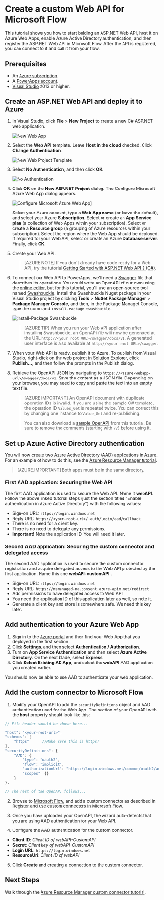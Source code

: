 <properties
	pageTitle="Create a custom Web API for Microsoft Flow | Microsoft Flow"
	description="Learn how to create an ASP.NET Web API with Azure Active Directory authentication in Microsoft Flow"
	services=""
    suite="flow"
	documentationCenter=""
	authors="msftman"
	manager="anneta"
	editor=""/>

<tags
   ms.service="flow"
   ms.devlang="na"
   ms.topic="article"
   ms.tgt_pltfrm="na"
   ms.workload="na"
   ms.date="12/06/2016"
   ms.author="deonhe"/>

# Create a custom Web API for Microsoft Flow

This tutorial shows you how to start bulding an ASP.NET Web API, host it on Azure Web Apps, enable Azure Active Directory authentication, and then register the ASP.NET Web API in Microsoft Flow. After the API is registered, you can connect to it and call it from your flow. 

## Prerequisites

- An [Azure subscription](https://azure.microsoft.com/en-us/free/).
- A [PowerApps account](https://powerapps.microsoft.com).
- [Visual Studio](https://www.visualstudio.com/vs/) 2013 or higher.

## Create an ASP.NET Web API and deploy it to Azure

1. In Visual Studio, click **File** > **New Project** to create a new C# ASP.NET web application.
    
    ![New Web App](./media/customapi-web-api-tutorial/newwebapp.png)

2. Select the **Web API** template.  Leave **Host in the cloud** checked.  Click **Change Authentication**.
    
    ![New Web Project Template](./media/customapi-web-api-tutorial/new-web-api.png)

3. Select **No Authentication**, and then click **OK**.

    ![No Authentication](./media/customapi-web-api-tutorial/noauth.png)

4. Click **OK** on the **New ASP.NET Project** dialog.  The Configure Microsoft Azure Web App dialog appears.

    ![Configure Microsoft Azure Web App](./media/customapi-web-api-tutorial/azure-publishing.png)]

    Select your Azure account, type a **Web App name** (or leave the default), and select your Azure **Subscription**.  Select or create an **App Service plan** (a collection of Web Apps within your subscription).  Select or create a **Resource group** (a grouping of Azure resources within your subscription).  Select the region where the Web App should be deployed.  If required for your Web API, select or create an Azure **Database server**.  Finally, click **OK**.

5. Create your Web API.

    >[AZURE.NOTE] If you don't already have code ready for a Web API, try the tutorial [Getting Started with ASP.NET Web API 2 (C#)](http://www.asp.net/web-api/overview/getting-started-with-aspnet-web-api/tutorial-your-first-web-api).

6. To connect our Web API to PowerApps, we'll need a [Swagger](http://swagger.io/) file that describes its operations.  You could write an OpenAPI of our own using the [online editor](http://editor.swagger.io/), but for this tutorial, you'll use an open-source tool named [Swashbuckle](https://github.com/domaindrivendev/Swashbuckle/blob/master/README.md).  Install the Swashbuckle Nuget package in your Visual Studio project by clicking **Tools** > **NuGet Package Manager** > **Package Manager Console**, and then, in the Package Managet Console, type the command `Install-Package Swashbuckle`.
    
    ![Install-Package Swashbuckle](./media/customapi-web-api-tutorial/swashbuckle-console.png)

    >[AZURE.TIP] When you run your Web API application after installing Swashbuckle, an OpenAPI file will now be generated at the URL `http://<your root URL>/swagger/docs/v1`.  A generated user interface is also available at `http://<your root URL>/swagger`.

7. When your Web API is ready, publish it to Azure. To publish from Visual Studio, right-click on the web project in Solution Explorer, click **Publish...**, and then follow the prompts in the Publish dialog.

8. Retrieve the OpenAPI JSON by navigating to `https://<azure-webapp-url>/swagger/docs/v1`.  Save the content as a JSON file.  Depending on your browser, you may need to copy and paste the text into an empty text file.   

	>[AZURE.IMPORTANT] An OpenAPI document with duplicate operation IDs is invalid. If you are using the sample C# template, the operation ID `Values_Get` is repeated twice. You can correct this by changing one instance to `Value_Get` and re-publishing.
    >
    >You can also download a [sample OpenAPI](http://pwrappssamples.blob.core.windows.net/samples/webAPI.json) from this tutorial. Be sure to remove the comments (starting with `//`) before using it.

## Set up Azure Active Directory authentication

You will now create two Azure Active Directory (AAD) applications in Azure.  For an example of how to do this, see the [Azure Resource Manager tutorial](customapi-azure-resource-manager-tutorial.md#enable-authentication-in-azure-active-directory).

>[AZURE.IMPORTANT] Both apps must be in the same directory.

### First AAD application: Securing the Web API

The first AAD application is used to secure the Web API. Name it **webAPI**.  Follow the above linked tutorial steps (just the section titled "Enable authentication in Azure Active Directory") with the following values:

- Sign-on URL: `https://login.windows.net`
- Reply URL: `https://<your-root-url>/.auth/login/aad/callback`
- There is no need for a client key.
- There is no need to delegate any permissions.
- **Important!** Note the application ID.  You will need it later.

### Second AAD application: Securing the custom connector and delegated access

The second AAD application is used to secure the custom connector registration and acquire delegated access to the Web API protected by the first application. Name this one **webAPI-customAPI** .

- Sign-on URL: `https://login.windows.net`
- Reply URL: `https://msmanaged-na.consent.azure-apim.net/redirect`
- Add permissions to have delegated access to Web API.
- You need the application ID of this application later as well, so note it.
- Generate a client key and store is somewhere safe. We need this key later.

## Add authentication to your Azure Web App

1. Sign in to the [Azure portal](https://portal.azure.com) and then find your Web App that you deployed in the first section.
2. Click **Settings**, and then select **Authentication / Authorization**.
3. Turn on **App Service Authentication** and then select **Azure Active Directory**.  On the next blade, select **Express**.  
4. Click **Select Existing AD App**, and select the **webAPI** AAD application you created earlier.

You should now be able to use AAD to authenticate your web application.

## Add the custom connector to Microsoft Flow

1. Modify your OpenAPI to add the `securityDefintions` object and AAD authentication used for the Web App. The section of your OpenAPI with the **host** property should look like this:

```javascript
// File header should be above here...

"host": "<your-root-url>",
"schemes": [
    "https"		 //Make sure this is https!
],
"securityDefinitions": {
    "AAD": {
        "type": "oauth2",
        "flow": "implicit",
        "authorizationUrl": "https://login.windows.net/common/oauth2/authorize",
        "scopes": {}
    }
},

// The rest of the OpenAPI follows...
```

2. Browse to [Microsoft Flow](https://flow.powerapps.com), and add a custom connector as described in [Register and use custom connectors in Microsoft Flow](register-custom-api.md).

3. Once you have uploaded your OpenAPI, the wizard auto-detects that you are using AAD authentication for your Web API.

4. Configure the AAD authentication for the custom connector.  

  - **Client ID**: *Client ID of webAPI-CustomAPI*
  - **Secret**: *Client key of webAPI-CustomAPI*
  - **Login URL**: `https://login.windows.net`
  - **ResourceUri**: *Client ID of webAPI*

5. Click **Create** and creating a connection to the custom connector.

## Next Steps

Walk through the [Azure Resource Manager custom connector tutorial](customapi-azure-resource-manager-tutorial.md).

